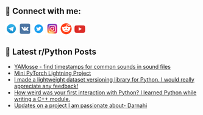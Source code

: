 ## 🔎 Connect with me:
[<img src="https://github.com/bullbesh/bullbesh/blob/main/images/Telegram.png" width="32" height="32" />](https://t.me/bullbesh)
[<img src="https://github.com/bullbesh/bullbesh/blob/main/images/VK.png" width="32" height="32" />](https://vk.com/bullbesh)
[<img src="https://github.com/bullbesh/bullbesh/blob/main/images/Twitter.png" width="32" height="32" />](https://twitter.com/bullbesh1)
[<img src="https://github.com/bullbesh/bullbesh/blob/main/images/Instagram.png" width="32" height="32" />](https://www.instagram.com/bullbesh)
[<img src="https://github.com/bullbesh/bullbesh/blob/main/images/Reddit.png" width="32" height="32" />](https://www.reddit.com/user/bullbesh)
[<img src="https://github.com/bullbesh/bullbesh/blob/main/images/YouTube.png" width="32" height="32" />](https://www.youtube.com/channel/UCtfjRs6uzgq5mfm8S06WTcg)

## 📕 Latest r/Python Posts
<!-- BLOG-POST-LIST:START -->
- [YAMosse - find timestamps for common sounds in sound files](https://www.reddit.com/r/Python/comments/1mli3b5/yamosse_find_timestamps_for_common_sounds_in/)
- [Mini PyTorch Lightning Project](https://www.reddit.com/r/Python/comments/1mli2sy/mini_pytorch_lightning_project/)
- [I made a lightweight dataset versioning library for Python. I would really appreciate any feedback!](https://www.reddit.com/r/Python/comments/1mlh6g3/i_made_a_lightweight_dataset_versioning_library/)
- [How weird was your first interaction with Python? I learned Python while writing a C++ module.](https://www.reddit.com/r/Python/comments/1mldov3/how_weird_was_your_first_interaction_with_python/)
- [Updates on a project I am passionate about- Darnahi](https://www.reddit.com/r/Python/comments/1mlcjsn/updates_on_a_project_i_am_passionate_about_darnahi/)
<!-- BLOG-POST-LIST:END -->
